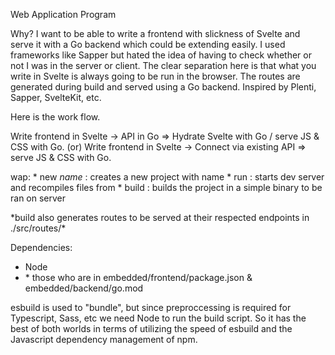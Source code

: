 Web
Application
Program

Why? I want to be able to write a frontend with slickness of Svelte and serve it with a Go backend which could be extending easily.
I used frameworks like Sapper but hated the idea of having to check whether or not I was in the server or client.
The clear separation here is that what you write in Svelte is always going to be run in the browser.
The routes are generated during build and served using a Go backend.
Inspired by Plenti, Sapper, SvelteKit, etc.

Here is the work flow.

Write frontend in Svelte -> API in Go => Hydrate Svelte with Go / serve JS & CSS with Go.
(or)
Write frontend in Svelte -> Connect via existing API => serve JS & CSS with Go.

wap:
	* new *name* : creates a new project with name
	* run        : starts dev server and recompiles files from 
	* build      : builds the project in a simple binary to be ran on server

\*build also generates routes to be served at their respected endpoints in ./src/routes/\*

Dependencies: 
* Node
* \* those who are in embedded/frontend/package.json & embedded/backend/go.mod

esbuild is used to "bundle", but since preproccessing is required for Typescript, Sass, etc we need Node to run the build script.
So it has the best of both worlds in terms of utilizing the speed of esbuild and the Javascript dependency management of npm.
